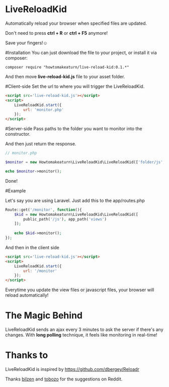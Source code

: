 # LiveReloadKid
Automatically reload your browser when specified files are updated.

Don't need to press **ctrl + R** or **ctrl + F5**  anymore!

Save your fingers!☺

#Installation
You can just download the file to your project, or install it via composer:

```
composer require "howtomakeaturn/live-reload-kid:0.1.*"
```
And then move **live-reload-kid.js** file to your asset folder.

#Client-side
Set the url to where you will trigger the LiveReloadKid.
```html
<script src='live-reload-kid.js'></script>
<script>
    LiveReloadKid.start({
        url: 'monitor.php'
    });
</script>
```
#Server-side
Pass paths to the folder you want to monitor into the constructor.

And then just return the response.
```php
// monitor.php

$monitor = new Howtomakeaturn\LiveReloadKid\LiveReloadKid(['folder/js', 'folder/css']);

echo $monitor->monitor();
```

Done!

#Example

Let's say you are using Laravel.
Just add this to the app/routes.php
```php
Route::get('/monitor', function(){
    $kid = new Howtomakeaturn\LiveReloadKid\LiveReloadKid([
        public_path('/js'), app_path('views')
    ]);
    
    echo $kid->monitor();
});
```
And then in the client side
```html
<script src='live-reload-kid.js'></script>
<script>
    LiveReloadKid.start({
        url: '/monitor'
    });
</script>

```
Everytime you update the view files or javascript files, your browser will reload automatically!
# The Magic Behind
LiveReloadKid sends an ajax every 3 minutes to ask the server if there's any changes.
With **long polling** technique, it feels like monitoring in real-time!


# Thanks to
LiveReloadKid is inspired by https://github.com/dbergey/Reloadr

Thanks [bilzen](http://www.reddit.com/user/bilzen) and [tobozo](http://www.reddit.com/user/tobozo) for the suggestions on Reddit.
